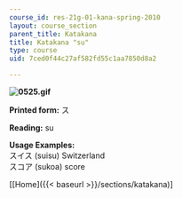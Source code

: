 ```yaml
---
course_id: res-21g-01-kana-spring-2010
layout: course_section
parent_title: Katakana
title: Katakana "su"
type: course
uid: 7ced0f44c27af582fd55c1aa7850d8a2

---
```


**![0525.gif](/coursemedia/res-21g-01-kana-spring-2010/ccd8a8f8385dd8b17e30763281a9aba3_0525.gif)**

**Printed form:** ス

**Reading:** su

**Usage Examples:**  
スイス (suisu) Switzerland  
スコア (sukoa) score

\[[Home]({{< baseurl >}}/sections/katakana)\]